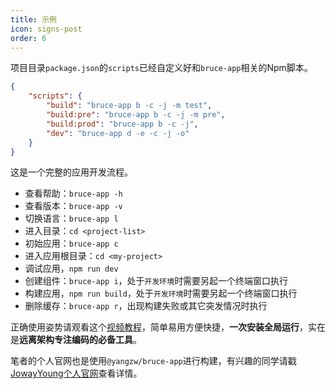 ```yaml
---
title: 示例
icon: signs-post
order: 6
---
```


项目目录`package.json`的`scripts`已经自定义好和`bruce-app`相关的Npm脚本。

```json
{
	"scripts": {
		"build": "bruce-app b -c -j -m test",
		"build:pre": "bruce-app b -c -j -m pre",
		"build:prod": "bruce-app b -c -j",
		"dev": "bruce-app d -e -c -j -o"
	}
}
```

这是一个完整的应用开发流程。

- 查看帮助：`bruce-app -h`
- 查看版本：`bruce-app -v`
- 切换语言：`bruce-app l`
- 进入目录：`cd <project-list>`
- 初始应用：`bruce-app c`
- 进入应用根目录：`cd <my-project>`
- 调试应用，`npm run dev`
- 创建组件：`bruce-app i`，处于`开发环境`时需要另起一个终端窗口执行
- 构建应用，`npm run build`，处于`开发环境`时需要另起一个终端窗口执行
- 删除缓存：`bruce-app r`，出现构建失败或其它突发情况时执行

正确使用姿势请观看这个[视频教程](https://www.bilibili.com/video/BV1UK41157fX)，简单易用方便快捷，**一次安装全局运行**，实在是**远离架构专注编码的必备工具**。

笔者的个人官网也是使用`@yangzw/bruce-app`进行构建，有兴趣的同学请戳[JowayYoung个人官网](https://yangzw.vip)查看详情。
